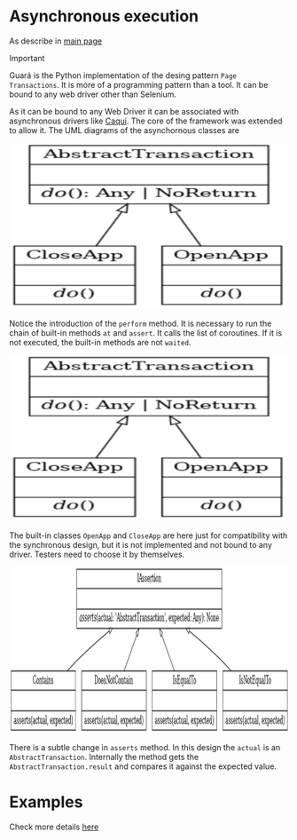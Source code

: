 # Asynchronous execution
As describe in [main page](https://github.com/douglasdcm/guara?tab=readme-ov-file#introduction)

> [!IMPORTANT]
> Guará is the Python implementation of the desing pattern `Page Transactions`. It is more of a programming pattern than a tool. It can be bound to any web driver other than Selenium.

As it can be bound to any Web Driver it can be associated with asynchronous drivers like [Caqui](https://github.com/douglasdcm/caqui). The core of the framework was extended to allow it. The UML diagrams of the asynchornous classes are

<p align="center">
    <img src="https://github.com/douglasdcm/guara/blob/main/guara/asynchronous/uml_abstract_transaction.png?raw=true" width="800" height="300" />
</p>

Notice the introduction of the `perform` method. It is necessary to run the chain of built-in methods `at` and `assert`. It calls the list of coroutines. If it is not executed, the built-in methods are not `waited`.

<p align="center">
    <img src="https://github.com/douglasdcm/guara/blob/main/guara/asynchronous/uml_abstract_transaction.png?raw=true" width="800" height="300" />
</p>

The built-in classes `OpenApp` and `CloseApp` are here just for compatibility with the synchronous design, but it is not implemented and not bound to any driver. Testers need to choose it by themselves.

<p align="center">
    <img src="https://github.com/douglasdcm/guara/blob/main/guara/asynchronous/uml_iassertion.png?raw=true" width="800" height="300" />
</p>

There is a subtle change in `asserts` method. In this design the `actual` is an `AbstractTransaction`. Internally the method gets the `AbstractTransaction.result` and compares it against the expected value.

# Examples

Check more details [here](https://github.com/douglasdcm/guara/blob/main/tests/web_ui_async/asynchronouos/test_async.py) 